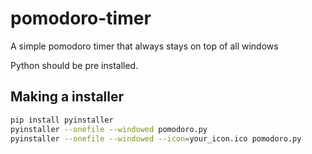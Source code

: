 # pomodoro-timer
A simple pomodoro timer that always stays on top of all windows

Python should be pre installed.

## Making a installer
```bash
pip install pyinstaller
pyinstaller --onefile --windowed pomodoro.py
pyinstaller --onefile --windowed --icon=your_icon.ico pomodoro.py
```
